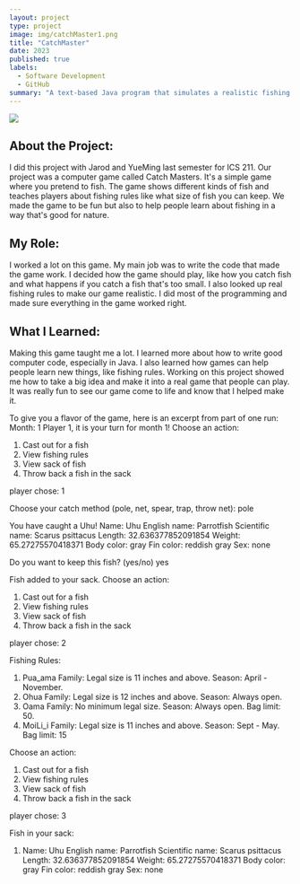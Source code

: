```yaml
---
layout: project
type: project
image: img/catchMaster1.png
title: "CatchMaster"
date: 2023
published: true
labels:
  - Software Development
  - GitHub
summary: "A text-based Java program that simulates a realistic fishing experience."
---
```


<img class="img-fluid" src="../img/catchMaster.png">

## About the Project:
I did this project with Jarod and YueMing last semester for ICS 211. Our project was a computer game called Catch Masters. It's a simple game where you pretend to fish. The game shows different kinds of fish and teaches players about fishing rules like what size of fish you can keep. We made the game to be fun but also to help people learn about fishing in a way that's good for nature.

## My Role:
I worked a lot on this game. My main job was to write the code that made the game work. I decided how the game should play, like how you catch fish and what happens if you catch a fish that's too small. I also looked up real fishing rules to make our game realistic. I did most of the programming and made sure everything in the game worked right.

## What I Learned:
Making this game taught me a lot. I learned more about how to write good computer code, especially in Java. I also learned how games can help people learn new things, like fishing rules. Working on this project showed me how to take a big idea and make it into a real game that people can play. It was really fun to see our game come to life and know that I helped make it.

To give you a flavor of the game, here is an excerpt from part of one run:
Month: 1
Player 1, it is your turn for month 1!
Choose an action:
1. Cast out for a fish
2. View fishing rules
3. View sack of fish
4. Throw back a fish in the sack

player chose: 1

Choose your catch method (pole, net, spear, trap, throw net):
pole

You have caught a Uhu!
Name: Uhu
English name: Parrotfish
Scientific name: Scarus psittacus
Length: 32.636377852091854
Weight: 65.27275570418371
Body color: gray
Fin color: reddish gray
Sex: none

Do you want to keep this fish? (yes/no)
yes

Fish added to your sack.
Choose an action:
1. Cast out for a fish
2. View fishing rules
3. View sack of fish
4. Throw back a fish in the sack

player chose: 2

Fishing Rules:
1. Pua_ama Family: Legal size is 11 inches and above. Season: April - November.
2. Ohua Family: Legal size is 12 inches and above. Season: Always open.
3. Oama Family: No minimum legal size. Season: Always open. Bag limit: 50.
4. MoiLi_i Family: Legal size is 11 inches and above. Season: Sept - May. Bag limit: 15

Choose an action:
1. Cast out for a fish
2. View fishing rules
3. View sack of fish
4. Throw back a fish in the sack

player chose: 3

Fish in your sack:
1. Name: Uhu
English name: Parrotfish
Scientific name: Scarus psittacus
Length: 32.636377852091854
Weight: 65.27275570418371
Body color: gray
Fin color: reddish gray
Sex: none
